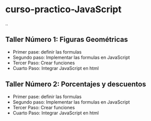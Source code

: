 # curso-practico-JavaScript

..

## Taller Número 1: Figuras Geométricas

- Primer pase: definir las formulas
- Segundo paso: Implementar las formulas en JavaScript
- Tercer Paso: Crear funciones
- Cuarto Paso: Integrar JavaScript en html

## Taller Número 2: Porcentajes y descuentos

- Primer pase: definir las formulas
- Segundo paso: Implementar las formulas en JavaScript
- Tercer Paso: Crear funciones
- Cuarto Paso: Integrar JavaScript en html